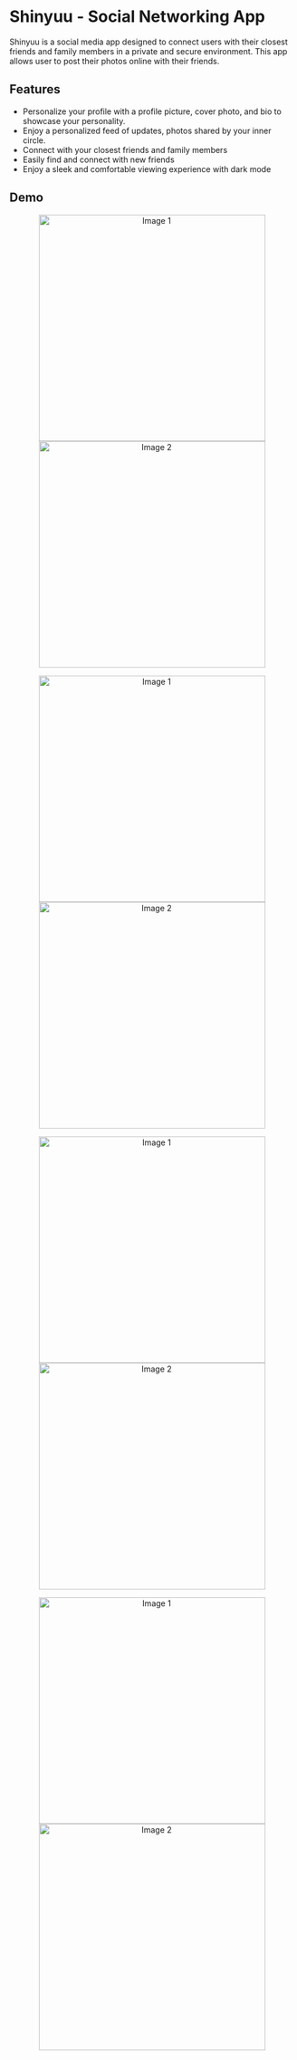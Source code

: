 
# Shinyuu - Social Networking App

Shinyuu is a social media app designed to connect users with their closest friends and family members in a private and secure environment.
This app allows user to post their photos online with their friends.
## Features

- Personalize your profile with a profile picture, cover photo, and bio to showcase your personality.
- Enjoy a personalized feed of updates, photos shared by your inner circle.
- Connect with your closest friends and family members
- Easily find and connect with new friends
- Enjoy a sleek and comfortable viewing experience with dark mode


## Demo


<p align="center">
    <img src="https://github.com/ashwanisanuraj/Images/blob/main/feed%20page.png" width="400" alt="Image 1">
    <margin: 20px;>
    <img src="https://github.com/ashwanisanuraj/Images/blob/main/Connect%20list.png" width="400" alt="Image 2">
    <margin: 20px;>
</p>

<p align="center">
    <img src="https://github.com/ashwanisanuraj/Images/blob/main/connect%20list%202.png" width="400" alt="Image 1">
    <img src="https://github.com/ashwanisanuraj/Images/blob/main/user's%20profile.png" width="400" alt="Image 2">
</p>

<p align="center">
  <img src="https://github.com/ashwanisanuraj/Images/blob/main/add%20post.png" width="400" alt="Image 1">
  <img src="https://github.com/ashwanisanuraj/Images/blob/main/add%20post%202.png" width="400" alt="Image 2">
</p>

<p align="center">
  <img src="https://github.com/ashwanisanuraj/Images/blob/main/photo_6075671517745757469_y.jpg" width="400" alt="Image 1">
  <img src="https://github.com/ashwanisanuraj/Images/blob/main/edit%20profile.png" width="400" alt="Image 2">
</p>
